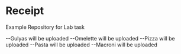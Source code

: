 # Receipt
Example Repository for Lab task


--Gulyas will be uploaded
--Omelette will be uploaded
--Pizza will be uploaded
--Pasta will be uploaded
--Macroni will be uploaded


